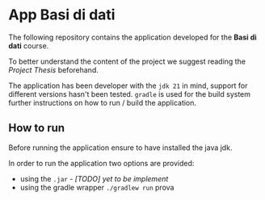 # App Basi di dati

The following repository contains the application developed for the **Basi di dati** course.

To better understand the content of the project we suggest reading the *Project Thesis* beforehand.

The application has been developer with the `jdk 21` in mind, support for different versions hasn't been tested. `gradle` is used for the build system
further instructions on how to run / build the application.

## How to run
Before running the application ensure to have installed the java jdk.

In order to run the application two options are provided:
- using the `.jar` - *[TODO] yet to be implement*
- using the gradle wrapper `./gradlew run`
prova
